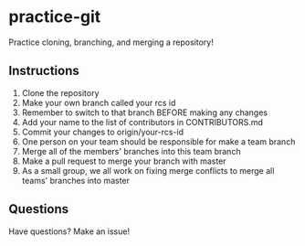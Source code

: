 # practice-git
Practice cloning, branching, and merging a repository!

## Instructions
1. Clone the repository
2. Make your own branch called your rcs id
3. Remember to switch to that branch BEFORE making any changes
4. Add your name to the list of contributors in CONTRIBUTORS.md
5. Commit your changes to origin/your-rcs-id
6. One person on your team should be responsible for make a team branch
7. Merge all of the members' branches into this team branch
8. Make a pull request to merge your branch with master
9. As a small group, we all work on fixing merge conflicts to merge all teams' branches into master

## Questions
Have questions?  Make an issue!
